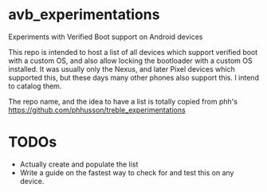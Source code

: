 # avb_experimentations
Experiments with Verified Boot support on Android devices

This repo is intended to host a list of all devices which support verified boot with a custom OS, and also allow locking the bootloader with a custom OS installed.
It was usually only the Nexus, and later Pixel devices which supported this, but these days many other phones also support this.
I intend to catalog them.

The repo name, and the idea to have a list is totally copied from phh's https://github.com/phhusson/treble_experimentations

# TODOs
* Actually create and populate the list
* Write a guide on the fastest way to check for and test this on any device.
